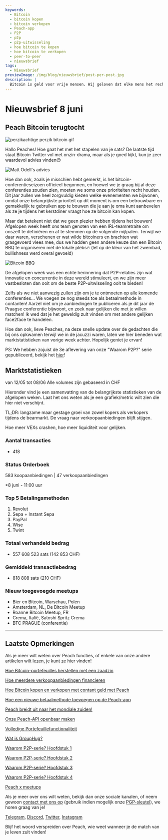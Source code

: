 ```yaml
---
keywords:
  - Bitcoin
  - bitcoin kopen
  - bitcoin verkopen
  - Peach-app
  - P2P
  - p2p
  - p2p-uitwisseling
  - hoe bitcoin te kopen
  - hoe bitcoin te verkopen
  - peer-to-peer
  - nieuwsbrief
tags:
  - Nieuwsbrief
previewImage: /img/blog/nieuwsbrief/post-per-post.jpg
description: |
  Bitcoin is geld voor vrije mensen. Wij geloven dat elke mens het recht heeft om te kiezen welk geld hij gebruikt om zijn rijkdom op te slaan, het resultaat van zijn werk, zijn tijd en energie. Peach Bitcoin is het gemakkelijkste platform om bitcoin peer-to-peer te kopen en verkopen. Peach heeft als missie haar steentje bij te dragen aan de adoptie van Bitcoin in handen van de mensen.
---
```


# Nieuwsbrief 8 juni

## Peach Bitcoin terugtocht

![perzikachtige perzik bitcoin gif](/img/blog/nieuwsbrief/gif-perzik.gif)

Hallo Peaches!
Hoe gaat het met het stapelen van je sats?
De laatste tijd staat Bitcoin Twitter vol met onzin-drama, maar als je goed kijkt, kun je zeer waardevol advies vinden😉

![Matt Odell's advies](https://img.mailinblue.com/5647291/images/content_library/original/647f40e8867f053cd05b3683.png)

Hoe dan ook, zoals je misschien hebt gemerkt, is het bitcoin-conferentieseizoen officieel begonnen, en hoewel we je graag bij al deze conferenties zouden zien, moeten we soms onze prioriteiten recht houden. Dit jaar zullen we heel zorgvuldig kiezen welke evenementen we bijwonen, omdat onze belangrijkste prioriteit op dit moment is om een betrouwbare en gemakkelijk te gebruiken app te bouwen die je aan je oma kunt aanbevelen als ze je tijdens het kerstdiner vraagt hoe ze bitcoin kan kopen.

Maar dat betekent niet dat we geen plezier hebben tijdens het bouwen! Afgelopen week heeft ons team genoten van een IRL-teamretraite om onszelf te definiëren en af te stemmen op de volgende mijlpalen. Terwijl we daar waren, verschenen er wat wilde bitcoiners en brachten wat grasgevoerd vlees mee, dus we hadden geen andere keuze dan een Bitcoin BBQ te organiseren met de lokale plebs🔥
(let op de kleur van het zwembad, bullishness werd overal gevoeld)

![Bitcoin BBQ](https://img.mailinblue.com/5647291/images/content_library/original/64804d4e000a683033621785.jpg)

De afgelopen week was een echte herinnering dat P2P-relaties zijn wat innovatie en concurrentie in deze wereld stimuleert, en we zijn meer vastbesloten dan ooit om de beste P2P-uitwisseling ooit te bieden!

Zelfs als we niet aanwezig zullen zijn om je te ontmoeten op alle komende conferenties... We voegen ze nog steeds toe als betaalmethode in contanten! Aarzel niet om je aanbiedingen te publiceren als je dit jaar de Praagse conferentie bijwoont, en zoek naar gelijken die met je willen matchen! Ik wed dat je het geweldig zult vinden om met andere gelijken face2face te handelen.

Hoe dan ook, lieve Peaches, na deze snelle update over de gedachten die bij ons opkwamen terwijl we in de jacuzzi waren, laten we hier beneden wat marktstatistieken van vorige week achter. Hopelijk geniet je ervan!

PS: We hebben zojuist de 3e aflevering van onze "Waarom P2P?" serie gepubliceerd, bekijk het [hier](https://peachbitcoin.com/blog/why-p2p-chapter-3-circular-economies/)!

## Marktstatistieken

van 12/05 tot 08/06
Alle volumes zijn gebaseerd in CHF

Hieronder vind je een samenvatting van de belangrijkste statistieken van de afgelopen weken. Laat het ons weten als je een grafiek/metric wilt zien die hier niet verschijnt.

TL;DR: langzame maar gestage groei van zowel kopers als verkopers tijdens de bearmarkt. De vraag naar verkoopaanbiedingen blijft stijgen.

Hoe meer VEXs crashen, hoe meer liquiditeit voor gelijken.

### Aantal transacties

- 418

### Status Orderboek

583 koopaanbiedingen | 47 verkoopaanbiedingen

\*8 juni - 11:00 uur

### Top 5 Betalingsmethoden

1. Revolut
2. Sepa + Instant Sepa
3. PayPal
4. Wise
5. Twint

### Totaal verhandeld bedrag

- 557 608 523 sats (142 853 CHF)

### Gemiddeld transactiebedrag

- 818 808 sats (210 CHF)

### Nieuw toegevoegde meetups

- Bier en Bitcoin, Warschau, Polen
- Amsterdam, NL, De Bitcoin Meetup
- Roanne Bitcoin Meetup, FR
- Crema, Italië, Satoshi Spritz Crema
- BTC PRAGUE (conferentie)

---

## Laatste Opmerkingen

Als je meer wilt weten over Peach functies, of enkele van onze andere artikelen wilt lezen, je kunt ze hier vinden!

[Hoe Bitcoin-portefeuilles herstellen met een zaadzin](https://peachbitcoin.com/nl/blog/how-to-restore-peach-wallet/)

[Hoe meerdere verkoopaanbiedingen financieren](https://peachbitcoin.com/nl/blog/funding-multiple-sell-offers/)

[Hoe Bitcoin kopen en verkopen met contant geld met Peach](https://peachbitcoin.com/nl/blog/how-to-buy-and-sell-bitcoin-with-cash-using-peach/)

[Hoe een nieuwe betaalmethode toevoegen op de Peach-app](https://peachbitcoin.com/nl/blog/how-to-add-a-payment-method/)

[Peach breidt uit naar het mondiale zuiden!](https://peachbitcoin.com/nl/blog/peach-expands-to-the-global-south/)

[Onze Peach-API openbaar maken](https://peachbitcoin.com/nl/blog/making-our-peach-api-public/)

[Volledige Portefeuillefunctionaliteit](https://peachbitcoin.com/nl/blog/full-wallet-functionality/)

[Wat is GroupHug?](https://peachbitcoin.com/nl/blog/group-hug/)

[Waarom P2P-serie? Hoofdstuk 1](https://peachbitcoin.com/nl/blog/why-p2p-chapter-1/)

[Waarom P2P-serie? Hoofdstuk 2](https://peachbitcoin.com/nl/blog/why-p2p-chapter-2/)

[Waarom P2P-serie? Hoofdstuk 3](https://peachbitcoin.com/nl/blog/why-p2p-chapter-3-circular-economies/)

[Waarom P2P-serie? Hoofdstuk 4](https://peachbitcoin.com/nl/blog/why-p2p-chapter-4-chains-of-trust/)

[Peach x meetups](https://peachbitcoin.com/nl/blog/peach-for-meetups/)

Als je meer over ons wilt weten, bekijk dan onze sociale kanalen, of neem gewoon [contact met ons op](mailto:hello@peachbitcoin.com) (gebruik indien mogelijk onze [PGP-sleutel](https://keys.openpgp.org/vks/v1/by-fingerprint/48339A19645E2E53488E0E5479E1B270FACD1BD2)), we horen graag van je!

[Telegram](https://t.me/+GkOW1J-ixBBkZWRk), [Discord](https://discord.gg/ypeHz3SW54), [Twitter](https://twitter.com/peachbitcoin), [Instagram](https://instagram.com/peachbitcoin)

Blijf het woord verspreiden over Peach, wie weet wanneer je de match van je leven zult vinden!
